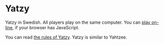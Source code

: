 Yatzy
=====

Yatzy in Swedish. All players play on the same computer. You can [play on-line](http://mobluse.github.io/yatzy/), if your browser has JavaScript.

You can read [the rules of Yatzy](https://en.wikipedia.org/wiki/Yatzy). Yatzy is similar to Yahtzee.
